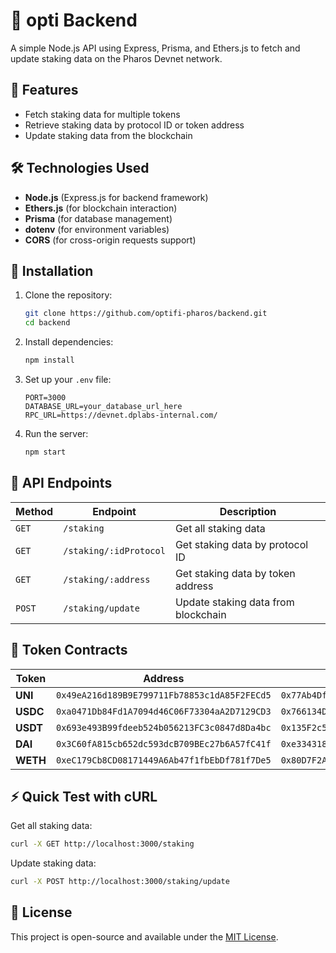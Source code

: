 # 🚀 opti Backend

A simple Node.js API using Express, Prisma, and Ethers.js to fetch and update staking data on the Pharos Devnet network.

## 📌 Features
- Fetch staking data for multiple tokens
- Retrieve staking data by protocol ID or token address
- Update staking data from the blockchain

## 🛠️ Technologies Used
- **Node.js** (Express.js for backend framework)
- **Ethers.js** (for blockchain interaction)
- **Prisma** (for database management)
- **dotenv** (for environment variables)
- **CORS** (for cross-origin requests support)

## 🔧 Installation
1. Clone the repository:
   ```sh
   git clone https://github.com/optifi-pharos/backend.git
   cd backend
   ```
2. Install dependencies:
   ```sh
   npm install
   ```
3. Set up your `.env` file:
   ```env
   PORT=3000
   DATABASE_URL=your_database_url_here
   RPC_URL=https://devnet.dplabs-internal.com/
   ```
4. Run the server:
   ```sh
   npm start
   ```

## 📡 API Endpoints
| Method | Endpoint | Description |
|--------|----------|-------------|
| `GET` | `/staking` | Get all staking data |
| `GET` | `/staking/:idProtocol` | Get staking data by protocol ID |
| `GET` | `/staking/:address` | Get staking data by token address |
| `POST` | `/staking/update` | Update staking data from blockchain |

## 🔗 Token Contracts
| Token | Address | Staking Contract |
|--------|----------------------------------|----------------------------------|
| **UNI** | `0x49eA216d189B9E799711Fb78853c1dA85F2FECd5` | `0x77Ab4Df809ba5D432d209df0A427Dd06730438b6` |
| **USDC** | `0xa0471Db84Fd1A7094d46C06F73304aA2D7129CD3` | `0x766134D501efe40F9f3feb9df5dD3E333d4be9CC` |
| **USDT** | `0x693e493B99fdeeb524b056213FC3c0847d8Da4bc` | `0x135F2c540e8b95682D2C726c1cB0dB2f4929fe5B` |
| **DAI** | `0x3C60fA815cb652dc593dcB709BEc27b6A57fC41f` | `0xe334318C2c027f1714449eEa4757A692d2defD55` |
| **WETH** | `0xeC179Cb8CD08171449A6Ab47f1fbEbDf781f7De5` | `0x80D7F2AC11Bf1cfe7f534df9d2E1CEA50BC4ee50` |

## ⚡ Quick Test with cURL
Get all staking data:
```sh
curl -X GET http://localhost:3000/staking
```

Update staking data:
```sh
curl -X POST http://localhost:3000/staking/update
```

## 📜 License
This project is open-source and available under the [MIT License](LICENSE).
